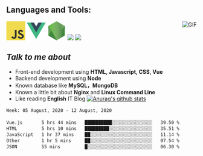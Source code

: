## **Languages and Tools:**      
<code><img height="50" style="max-width: 80px;" src="https://raw.githubusercontent.com/github/explore/80688e429a7d4ef2fca1e82350fe8e3517d3494d/topics/javascript/javascript.png"></code>
<code><img height="50" style="max-width: 80px;" src="https://raw.githubusercontent.com/github/explore/80688e429a7d4ef2fca1e82350fe8e3517d3494d/topics/vue/vue.png"></code>
<code><img height="50" style="max-width: 80px;" src="https://raw.githubusercontent.com/github/explore/80688e429a7d4ef2fca1e82350fe8e3517d3494d/topics/nodejs/nodejs.png"></code>
<code><img height="50" style="max-width: 80px;" src="https://img.shields.io/badge/-HTML5-E34F26?style=flat&logo=html5&logoColor=white"></code>
<code><img height="50" style="max-width: 80px;" src="https://img.shields.io/badge/-CSS3-1572B6?style=flat&logo=css3"></code>
<img align="right" alt="GIF" src="https://media.giphy.com/media/iIqmM5tTjmpOB9mpbn/giphy.gif" />
## *Talk to me about*
- Front-end development using **HTML, Javascript, CSS, Vue**
- Backend development using **Node**
- Known database like **MySQL，MongoDB**
- Known a little bit about **Nginx** and **Linux Command Line**
- Like reading **English** IT Blog
[![Anurag's github stats](https://github-readme-stats.vercel.app/api?username=qdi5)](https://github.com/anuraghazra/github-readme-stats)
<!--START_SECTION:waka-->
```text
Week: 05 August, 2020 - 12 August, 2020

Vue.js       5 hrs 44 mins   ██████████░░░░░░░░░░░░░░░   39.50 % 
HTML         5 hrs 10 mins   █████████░░░░░░░░░░░░░░░░   35.51 % 
JavaScript   1 hr 37 mins    ██░░░░░░░░░░░░░░░░░░░░░░░   11.14 % 
Other        1 hr 5 mins     ██░░░░░░░░░░░░░░░░░░░░░░░   07.54 % 
JSON         55 mins         █░░░░░░░░░░░░░░░░░░░░░░░░   06.30 %
```
<!--END_SECTION:waka-->
